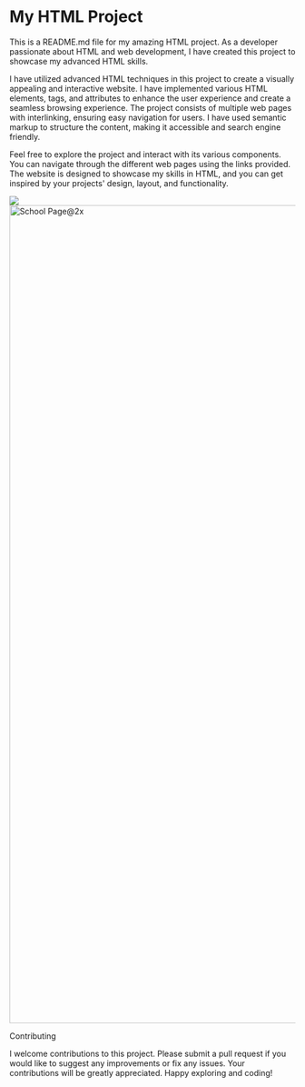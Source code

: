 My HTML Project
===============================================================================
This is a README.md file for my amazing HTML project. As a developer passionate about HTML and web development, I have created this project to showcase my advanced HTML skills.

I have utilized advanced HTML techniques in this project to create a visually appealing and interactive website. I have implemented various HTML elements, tags, and attributes to enhance the user experience and create a seamless browsing experience. The project consists of multiple web pages with interlinking, ensuring easy navigation for users. I have used semantic markup to structure the content, making it accessible and search engine friendly.

Feel free to explore the project and interact with its various components. You can navigate through the different web pages using the links provided. The website is designed to showcase my skills in HTML, and you can get inspired by your projects' design, layout, and functionality.

<img src="https://www.google.com/url?sa=i&url=https%3A%2F%2Fwww.geeksforgeeks.org%2Fhtml-full-form%2F&psig=AOvVaw1WOi6KA1MwuBHYquxpBdZT&ust=1695576257090000&source=images&cd=vfe&opi=89978449&ved=0CBAQjRxqFwoTCPCb5_WfwYEDFQAAAAAdAAAAABAE">

<img width="1440" alt="School Page@2x" src="https://user-images.githubusercontent.com/67793634/192224177-3a136d6d-9c94-426a-8bda-370f44123684.png">

Contributing

I welcome contributions to this project. Please submit a pull request if you would like to suggest any improvements or fix any issues. Your contributions will be greatly appreciated.
Happy exploring and coding!
